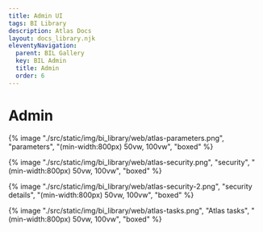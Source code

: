 ```yaml
---
title: Admin UI
tags: BI Library
description: Atlas Docs
layout: docs_library.njk
eleventyNavigation:
  parent: BIL Gallery
  key: BIL Admin
  title: Admin
  order: 6
---
```


# Admin

{% image "./src/static/img/bi_library/web/atlas-parameters.png", "parameters", "(min-width:800px) 50vw, 100vw", "boxed" %}

{% image "./src/static/img/bi_library/web/atlas-security.png", "security", "(min-width:800px) 50vw, 100vw", "boxed" %}

{% image "./src/static/img/bi_library/web/atlas-security-2.png", "security details", "(min-width:800px) 50vw, 100vw", "boxed" %}

{% image "./src/static/img/bi_library/web/atlas-tasks.png", "Atlas tasks", "(min-width:800px) 50vw, 100vw", "boxed" %}
